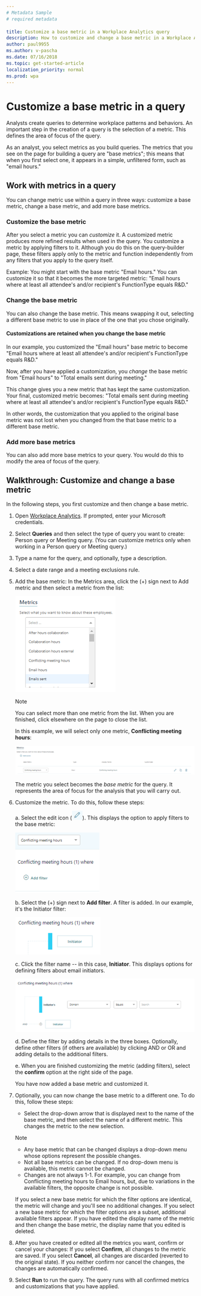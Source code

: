 ```yaml
---
# Metadata Sample
# required metadata

title: Customize a base metric in a Workplace Analytics query
description: How to customize and change a base metric in a Workplace Analytics query. 
author: paul9955
ms.author: v-pascha
ms.date: 07/16/2018
ms.topic: get-started-article
localization_priority: normal 
ms.prod: wpa
---
```


# Customize a base metric in a query

Analysts create queries to determine workplace patterns and behaviors. An important step in the creation of a query is the selection of a metric. This defines the area of focus of the query. 

As an analyst, you select metrics as you build queries. The metrics that you see on the page for building a query are "base metrics"; this means that when you first select one, it appears in a simple, unfiltered form, such as "email hours." 

## Work with metrics in a query

You can change metric use within a query in three ways: customize a base metric, change a base metric, and add more base metrics. 

### Customize the base metric 

After you select a metric you can _customize_ it. A customized metric produces more refined results when used in the query. You customize a metric by applying filters to it. Although you do this on the query-builder page, these filters apply only to the metric and function independently from any filters that you apply to the query itself. 

Example: You might start with the base metric "Email hours." You can customize it so that it becomes the more targeted metric: "Email hours where at least all attendee's and/or recipient's FunctionType equals R&D."  

### Change the base metric

You can also change the base metric. This means swapping it out, selecting a different base metric to use in place of the one that you chose originally.

#### Customizations are retained when you change the base metric

In our example, you customized the "Email hours" base metric to become "Email hours where at least all attendee's and/or recipient's FunctionType equals R&D." 

Now, after you have applied a customization, you _change_ the base metric from "Email hours" to "Total emails sent during meeting." 

This change gives you a new metric that has kept the same customization. Your final, customized metric becomes: "Total emails sent during meeting where at least all attendee's and/or recipient's FunctionType equals R&D."

In other words, the customization that you applied to the original base metric was not lost when you changed from the that base metric to a different base metric. 

### Add more base metrics

You can also add more base metrics to your query. You would do this to modify the area of focus of the query. 

## Walkthrough: Customize and change a base metric

In the following steps, you first customize and then change a base metric. 

1. Open [Workplace Analytics](https://workplaceanalytics.office.com). If prompted, enter your Microsoft credentials.

2. Select **Queries** and then select the type of query you want to create: Person query or Meeting query. (You can customize metrics only when working in a Person query or Meeting query.)

3. Type a name for the query, and optionally, type a description.

4. Select a date range and a meeting exclusions rule. 

5. Add the base metric: In the Metrics area, click the (+) sign next to Add metric and then select a metric from the list:
 
   ![select a metric](../Images/WpA/Tutorials/custom-metric-01.png)

   > [!Note] 
   > You can select more than one metric from the list. When you are finished, click elsewhere on the page to close the list. 

   In this example, we will select only one metric, **Conflicting meeting hours**:

   ![selected metric](../Images/WpA/Tutorials/custom-metric-02.png)

   The metric you select becomes the _base metric_ for the query. It represents the area of focus for the analysis that you will carry out. 

6. Customize the metric. To do this, follow these steps:

   a. Select the edit icon (![edit icon](../Images/WpA/Tutorials/edit-icon.png)). This displays the option to apply filters to the base metric: 

   ![selected metric](../Images/WpA/Tutorials/custom-metric-03.png)

   b. Select the (+) sign next to **Add filter**. A filter is added. In our example, it's the Initiator filter:
   
   ![selected metric](../Images/WpA/Tutorials/custom-metric-04.png)

   c. Click the filter name -- in this case, **Initiator**. This displays options for defining filters about email initiators. 

   ![selected metric](../Images/WpA/Tutorials/custom-metric-05.png)

   d. Define the filter by adding details in the three boxes. Optionally, define other filters (if others are available) by clicking AND or OR and adding details to the additional filters.

   e. When you are finished customizing the metric (adding filters), select the **confirm** option at the right side of the page. 

   You have now added a base metric and customized it. 

7. Optionally, you can now change the base metric to a different one. To do this, follow these steps:

    * Select the drop-down arrow that is displayed next to the name of the base metric, and then select the name of a different metric. This changes the metric to the new selection.
   
   >[!Note] 
     * Any base metric that can be changed displays a drop-down menu whose options represent the possible changes.
     * Not all base metrics can be changed. If no drop-down menu is available, this metric cannot be changed. 
     * Changes are not always 1-1. For example, you can change from Conflicting meeting hours to Email hours, but, due to variations in the available filters, the opposite change is not possible.

   If you select a new base metric for which the filter options are identical, the metric will change and you'll see no additional changes. If you select a new base metric for which the filter options are a subset, additional available filters appear. If you have edited the display name of the metric and then change the base metric, the display name that you edited is deleted.

8. After you have created or edited all the metrics you want, confirm or cancel your changes: If you select **Confirm**, all changes to the metric are saved. If you select **Cancel**, all changes are discarded (reverted to the original state). If you neither confirm nor cancel the changes, the changes are automatically confirmed.
 
9. Select **Run** to run the query. The query runs with all confirmed metrics and customizations that you have applied. 